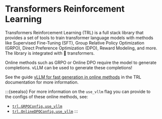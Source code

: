 # Transformers Reinforcement Learning

Transformers Reinforcement Learning (TRL) is a full stack library that provides a set of tools to train transformer language models with methods like Supervised Fine-Tuning (SFT), Group Relative Policy Optimization (GRPO), Direct Preference Optimization (DPO), Reward Modeling, and more. The library is integrated with 🤗 transformers.

Online methods such as GRPO or Online DPO require the model to generate completions. vLLM can be used to generate these completions!

See the guide [vLLM for fast generation in online methods](https://huggingface.co/docs/trl/main/en/speeding_up_training#vllm-for-fast-generation-in-online-methods) in the TRL documentation for more information.

:::{seealso}
For more information on the `use_vllm` flag you can provide to the configs of these online methods, see:
- [`trl.GRPOConfig.use_vllm`](https://huggingface.co/docs/trl/main/en/grpo_trainer#trl.GRPOConfig.use_vllm)
- [`trl.OnlineDPOConfig.use_vllm`](https://huggingface.co/docs/trl/main/en/online_dpo_trainer#trl.OnlineDPOConfig.use_vllm)
:::
